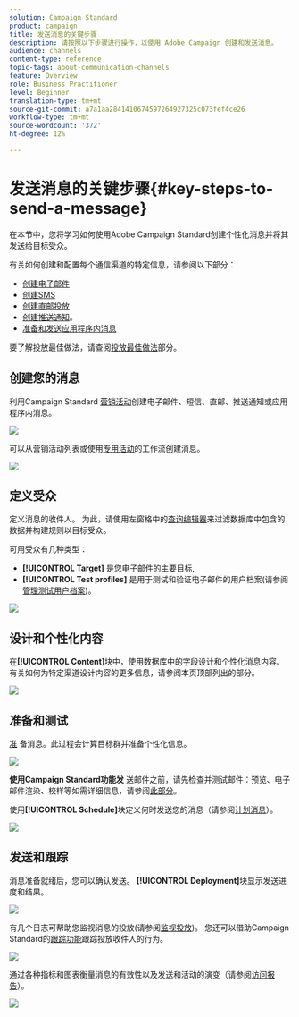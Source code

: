 ```yaml
---
solution: Campaign Standard
product: campaign
title: 发送消息的关键步骤
description: 请按照以下步骤进行操作，以使用 Adobe Campaign 创建和发送消息。
audience: channels
content-type: reference
topic-tags: about-communication-channels
feature: Overview
role: Business Practitioner
level: Beginner
translation-type: tm+mt
source-git-commit: a7a1aa2841410674597264927325c073fef4ce26
workflow-type: tm+mt
source-wordcount: '372'
ht-degree: 12%

---
```



# 发送消息的关键步骤{#key-steps-to-send-a-message}

在本节中，您将学习如何使用Adobe Campaign Standard创建个性化消息并将其发送给目标受众。

有关如何创建和配置每个通信渠道的特定信息，请参阅以下部分：

* [创建电子邮件](../../channels/using/creating-an-email.md)
* [创建SMS](../../channels/using/creating-an-sms-message.md)
* [创建直邮投放](../../channels/using/creating-the-direct-mail.md)
* [创建推送通知](../../channels/using/preparing-and-sending-a-push-notification.md)。
* [准备和发送应用程序内消息](../../channels/using/preparing-and-sending-an-in-app-message.md)

要了解投放最佳做法，请查阅[投放最佳做法](../../sending/using/delivery-best-practices.md)部分。

## 创建您的消息

利用Campaign Standard [营销活动](../../start/using/marketing-activities.md)创建电子邮件、短信、直邮、推送通知或应用程序内消息。

![](assets/marketing-activities.png)

可以从营销活动列表或使用[专用活动](../../automating/using/about-channel-activities.md)的工作流创建消息。

![](assets/steps-channel.png)

## 定义受众

定义消息的收件人。 为此，请使用左窗格中的[查询编辑器](../../automating/using/editing-queries.md)来过滤数据库中包含的数据并构建规则以目标受众。

可用受众有几种类型：

* **[!UICONTROL Target]** 是您电子邮件的主要目标,
* **[!UICONTROL Test profiles]** 是用于测试和验证电子邮件的用户档案(请参阅 [管理测试用户档案](../../audiences/using/managing-test-profiles.md))。

![](assets/steps-audience.png)

## 设计和个性化内容

在&#x200B;**[!UICONTROL Content]**&#x200B;块中，使用数据库中的字段设计和个性化消息内容。 有关如何为特定渠道设计内容的更多信息，请参阅本页顶部列出的部分。

![](assets/steps-content.png)

## 准备和测试

[准](../../sending/using/preparing-the-send.md) 备消息。此过程会计算目标群并准备个性化信息。

![](assets/steps-prepare.png)

**使用Campaign Standard功能发** 送邮件之前，请先检查并测试邮件：预览、电子邮件渲染、校样等如需详细信息，请参阅[此部分](../../sending/using/previewing-messages.md)。

使用&#x200B;**[!UICONTROL Schedule]**&#x200B;块定义何时发送您的消息（请参阅[计划消息](../../sending/using/about-scheduling-messages.md)）。

![](assets/steps-schedule.png)

## 发送和跟踪

消息准备就绪后，您可以确认发送。 **[!UICONTROL Deployment]**&#x200B;块显示发送进度和结果。

![](assets/steps-send.png)

有几个日志可帮助您监视消息的投放(请参阅[监视投放](../../sending/using/monitoring-a-delivery.md))。 您还可以借助Campaign Standard的[跟踪功能](../../sending/using/tracking-messages.md)跟踪投放收件人的行为。

![](../../sending/using/assets/tracking_logs.png)

通过各种指标和图表衡量消息的有效性以及发送和活动的演变（请参阅[访问报告](../../reporting/using/about-dynamic-reports.md)）。

![](assets/steps-reports.png)
